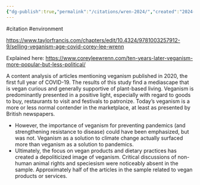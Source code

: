 ```yaml
---
{"dg-publish":true,"permalink":"/citations/wren-2024/","created":"2024-10-28T08:56:16.508+00:00","updated":"2025-09-28T23:49:17.579+01:00"}
---
```


#citation #environment 

https://www.taylorfrancis.com/chapters/edit/10.4324/9781003257912-9/selling-veganism-age-covid-corey-lee-wrenn

Explained here: https://www.coreyleewrenn.com/ten-years-later-veganism-more-popular-but-less-political/

A content analysis of articles mentioning veganism published in 2020, the first full year of COVID-19. The results of this study find a mediascape that is vegan curious and generally supportive of plant-based living. Veganism is predominantly presented in a positive light, especially with regard to goods to buy, restaurants to visit and festivals to patronize. Today’s veganism is a more or less normal contender in the marketplace, at least as presented by British newspapers.
- However, the importance of veganism for preventing pandemics (and strengthening resistance to disease) could have been emphasized, but was not. Veganism as a solution to climate change actually surfaced more than veganism as a solution to pandemics.
- Ultimately, the focus on vegan products and dietary practices has created a depoliticized image of veganism. Critical discussions of non-human animal rights and speciesism were noticeably absent in the sample. Approximately half of the articles in the sample related to vegan products or services.